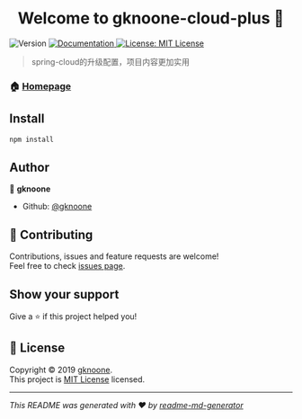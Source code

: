 <h1 align="center">Welcome to gknoone-cloud-plus 👋</h1>
<p>
  <img alt="Version" src="https://img.shields.io/badge/version-0.0.1-SNAPSHOT-blue.svg?cacheSeconds=2592000" />
  <a href="https://github.com/gknoone/gknoone-cloud-plus/blob/master/README.md">
    <img alt="Documentation" src="https://img.shields.io/badge/documentation-yes-brightgreen.svg" target="_blank" />
  </a>
  <a href="https://github.com/gknoone/gknoone-cloud-plus/blob/master/LICENSE">
    <img alt="License: MIT License" src="https://img.shields.io/badge/License-MIT License-yellow.svg" target="_blank" />
  </a>
</p>

> spring-cloud的升级配置，项目内容更加实用

### 🏠 [Homepage](https://github.com/gknoone/gknoone-cloud-plus)

## Install

```sh
npm install
```

## Author

👤 **gknoone**

* Github: [@gknoone](https://github.com/gknoone)

## 🤝 Contributing

Contributions, issues and feature requests are welcome!<br />Feel free to check [issues page](https://github.com/gknoone/gknoone-cloud-plus/issues).

## Show your support

Give a ⭐️ if this project helped you!

## 📝 License

Copyright © 2019 [gknoone](https://github.com/gknoone).<br />
This project is [MIT License](https://github.com/gknoone/gknoone-cloud-plus/blob/master/LICENSE) licensed.

***
_This README was generated with ❤️ by [readme-md-generator](https://github.com/kefranabg/readme-md-generator)_